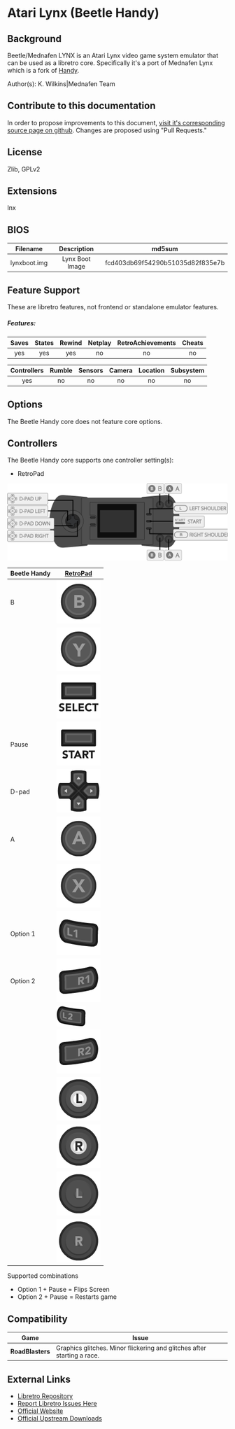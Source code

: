 # Atari Lynx (Beetle Handy)

## Background

Beetle/Mednafen LYNX is an Atari Lynx video game system emulator that can be used as a libretro core. Specifically it's a port of Mednafen Lynx which is a fork of [Handy](https://wiki.libretro.com/index.php?title=Handy).

Author(s): K. Wilkins|Mednafen Team

## Contribute to this documentation

In order to propose improvements to this document, [visit it's corresponding source page on github](https://github.com/libretro/docs/tree/master/docs/library/mednafen_lynx.md). Changes are proposed using "Pull Requests."

## License

Zlib, GPLv2

## Extensions

lnx

## BIOS

|   Filename    |    Description        |              md5sum              |
|:-------------:|:---------------------:|:--------------------------------:|
|lynxboot.img   |Lynx Boot Image        | fcd403db69f54290b51035d82f835e7b |


## Feature Support

These are libretro features, not frontend or standalone emulator features.

##### Features:

| Saves | States      | Rewind | Netplay | RetroAchievements | Cheats |
|:-----:|:-----------:|:------:|:-------:|:-----------------:|:------:|
| yes   |   yes       |  yes   |  no     |       no          |  no    |

| Controllers     | Rumble | Sensors | Camera | Location | Subsystem     |
|:---------------:|:------:|:-------:|:------:|:--------:|:-------------:|
|       yes        |  no   |   no    |  no    |   no     |      no       |

## Options

The Beetle Handy core does not feature core options.

## Controllers

The Beetle Handy core supports one controller setting(s):

* RetroPad

![mednafen_lynx_retropad](images/Controllers/mednafen_lynx_retropad.png)

| Beetle Handy | [RetroPad](RetroPad)                                           |
|--------------|----------------------------------------------------------------|
| B            | ![RetroPad_B](images/RetroPad/Retro_B_Round.png)               |
|              | ![RetroPad_Y](images/RetroPad/Retro_Y_Round.png)               |
|              | ![RetroPad_Select](images/RetroPad/Retro_Select.png)           |
| Pause        | ![RetroPad_Start](images/RetroPad/Retro_Start.png)             |
| D-pad        | ![RetroPad_Dpad](images/RetroPad/Retro_Dpad.png)               |    
| A            | ![RetroPad_A](images/RetroPad/Retro_A_Round.png)               |
|              | ![RetroPad_X](images/RetroPad/Retro_X_Round.png)               |
| Option 1     | ![RetroPad_L1](images/RetroPad/Retro_L1.png)                   |
| Option 2     | ![RetroPad_R1](images/RetroPad/Retro_R1.png)                   |
|              | ![RetroPad_L2](images/RetroPad/Retro_L2_Temp.png)              |
|              | ![RetroPad_R2](images/RetroPad/Retro_R2.png)                   |
|              | ![RetroPad_L3](images/RetroPad/Retro_L3.png)                   |
|              | ![RetroPad_R3](images/RetroPad/Retro_R3.png)                   |
|              | ![RetroPad_Left_Stick](images/RetroPad/Retro_Left_Stick.png)   |
|              | ![RetroPad_Right_Stick](images/RetroPad/Retro_Right_Stick.png) |

Supported combinations

* Option 1 + Pause = Flips Screen
* Option 2 + Pause = Restarts game

## Compatibility

| Game                                  | Issue                          |
|---------------------------------------|--------------------------------|
|**RoadBlasters**                       |Graphics glitches. Minor flickering and glitches after starting a race.|

## External Links

* [Libretro Repository](https://github.com/libretro/beetle-lynx-libretro)
* [Report Libretro Issues Here](https://github.com/libretro/libretro-meta/issues)
* [Official Website](http://mednafen.sourceforge.net/)
* [Official Upstream Downloads](https://mednafen.github.io/releases/)

